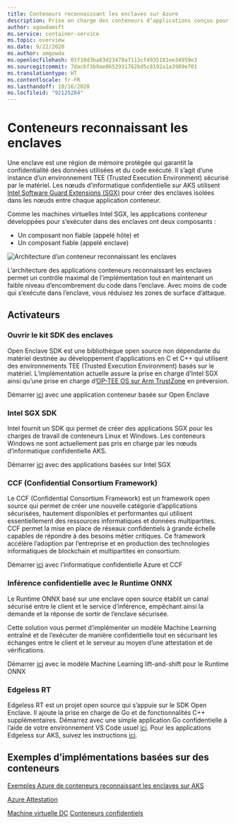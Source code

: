 ```yaml
---
title: Conteneurs reconnaissant les enclaves sur Azure
description: Prise en charge des conteneurs d’applications conçus pour les enclaves sur Azure Kubernetes Service (AKS)
author: agowdamsft
ms.service: container-service
ms.topic: overview
ms.date: 9/22/2020
ms.author: amgowda
ms.openlocfilehash: 01f10d3ba83d23478a7113cf4935181ee34959e3
ms.sourcegitcommit: 7dacbf3b9ae0652931762bd5c8192a1a3989e701
ms.translationtype: HT
ms.contentlocale: fr-FR
ms.lasthandoff: 10/16/2020
ms.locfileid: "92125284"
---
```

# <a name="enclave-aware-containers"></a>Conteneurs reconnaissant les enclaves

Une enclave est une région de mémoire protégée qui garantit la confidentialité des données utilisées et du code exécuté. Il s’agit d’une instance d’un environnement TEE (Trusted Execution Environment) sécurisé par le matériel. Les nœuds d’informatique confidentielle sur AKS utilisent [Intel Software Guard Extensions (SGX)](https://software.intel.com/sgx) pour créer des enclaves isolées dans les nœuds entre chaque application conteneur.

Comme les machines virtuelles Intel SGX, les applications conteneur développées pour s’exécuter dans des enclaves ont deux composants :

- Un composant non fiable (appelé hôte) et
- Un composant fiable (appelé enclave)

![Architecture d’un conteneur reconnaissant les enclaves](./media/enclave-aware-containers/enclaveawarecontainer.png)

L’architecture des applications conteneurs reconnaissant les enclaves permet un contrôle maximal de l’implémentation tout en maintenant un faible niveau d’encombrement du code dans l’enclave. Avec moins de code qui s’exécute dans l’enclave, vous réduisez les zones de surface d’attaque.   

## <a name="enablers"></a>Activateurs

### <a name="open-enclave-sdk"></a>Ouvrir le kit SDK des enclaves
Open Enclave SDK est une bibliothèque open source non dépendante du matériel destinée au développement d’applications en C et C++ qui utilisent des environnements TEE (Trusted Execution Environment) basés sur le matériel. L’implémentation actuelle assure la prise en charge d’Intel SGX ainsi qu’une prise en charge d’[OP-TEE OS sur Arm TrustZone](https://optee.readthedocs.io/en/latest/general/about.html) en préversion.

Démarrer [ici](https://github.com/openenclave/openenclave/tree/master/docs/GettingStartedDocs) avec une application conteneur basée sur Open Enclave

### <a name="intel-sgx-sdk"></a>Intel SGX SDK
Intel fournit un SDK qui permet de créer des applications SGX pour les charges de travail de conteneurs Linux et Windows. Les conteneurs Windows ne sont actuellement pas pris en charge par les nœuds d’informatique confidentielle AKS.

Démarrer [ici](https://software.intel.com/content/www/us/en/develop/topics/software-guard-extensions/sdk.html) avec des applications basées sur Intel SGX

### <a name="confidential-consortium-framework-ccf"></a>CCF (Confidential Consortium Framework)
Le CCF (Confidential Consortium Framework) est un framework open source qui permet de créer une nouvelle catégorie d’applications sécurisées, hautement disponibles et performantes qui utilisent essentiellement des ressources informatiques et données multipartites. CCF permet la mise en place de réseaux confidentiels à grande échelle capables de répondre à des besoins métier critiques. Ce framework accélère l’adoption par l’entreprise et en production des technologies informatiques de blockchain et multipartites en consortium.

Démarrer [ici](https://github.com/Microsoft/CCF) avec l’informatique confidentielle Azure et CCF

### <a name="confidential-inferencing-onnx-runtime"></a>Inférence confidentielle avec le Runtime ONNX

Le Runtime ONNX basé sur une enclave open source établit un canal sécurisé entre le client et le service d’inférence, empêchant ainsi la demande et la réponse de sortir de l’enclave sécurisée. 

Cette solution vous permet d’implémenter un modèle Machine Learning entraîné et de l’exécuter de manière confidentielle tout en sécurisant les échanges entre le client et le serveur au moyen d’une attestation et de vérifications. 

Démarrer [ici](https://aka.ms/confidentialinference) avec le modèle Machine Learning lift-and-shift pour le Runtime ONNX

### <a name="edgeless-rt"></a>Edgeless RT

Edgeless RT est un projet open source qui s’appuie sur le SDK Open Enclave. Il ajoute la prise en charge de Go et de fonctionnalités C++ supplémentaires. Démarrez avec une simple application Go confidentielle à l’aide de votre environnement VS Code usuel [ici](https://github.com/edgelesssys/edgelessrt). Pour les applications Edgeless sur AKS, suivez les instructions [ici](https://github.com/edgelesssys/edgelessrt/blob/master/docs/ERTAzureAKSDeployment.md).


## <a name="container-based-sample-implementations"></a>Exemples d’implémentations basées sur des conteneurs

[Exemples Azure de conteneurs reconnaissant les enclaves sur AKS](https://github.com/Azure-Samples/confidential-computing/tree/main/containersamples)

<!-- LINKS - external -->
[Azure Attestation](../attestation/overview.md)


<!-- LINKS - internal -->
[Machine virtuelle DC](/confidential-computing/virtual-machine-solutions)
[Conteneurs confidentiels](/confidential-computing/containercompute/confidential-containers)
